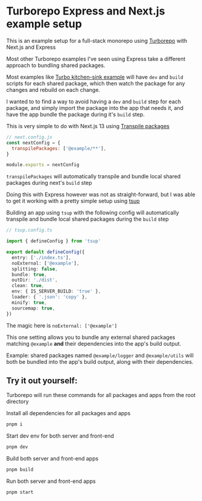 # Turborepo Express and Next.js example setup

This is an example setup for a full-stack monorepo using [Turborepo](https://turborepo.com) with Next.js and Express

Most other Turborepo examples I've seen using Express take a different approach to bundling shared packages.

Most examples like [Turbo kitchen-sink example](https://github.com/vercel/turbo/blob/main/examples/kitchen-sink/packages/logger/package.json) will have `dev` and `build` scripts for each shared package, which then watch the package for any changes and rebuild on each change. 

I wanted to to find a way to avoid having a `dev` and `build` step for each package, and simply import the package into the app that needs it, and have the app bundle the package during it's `build` step.

This is very simple to do with Next.js 13 using [Transpile packages](https://beta.nextjs.org/docs/api-reference/next.config.js#transpilepackages)

```js
// next.config.js
const nextConfig = {
  transpilePackages: ['@example/**'],
}

module.exports = nextConfig
```

`transpilePackages` will automatically transpile and bundle local shared packages during next's `build` step


Doing this with Express however was not as straight-forward, but I was able to get it working with a pretty simple setup using [tsup](https://github.com/egoist/tsup)

Building an app using `tsup` with the following config will automatically transpile and bundle local shared packages during the `build` step

```ts
// tsup.config.ts

import { defineConfig } from 'tsup'

export default defineConfig({
  entry: ['./index.ts'],
  noExternal: ['@example'],
  splitting: false,
  bundle: true,
  outDir: './dist',
  clean: true,
  env: { IS_SERVER_BUILD: 'true' },
  loader: { '.json': 'copy' },
  minify: true,
  sourcemap: true,
})
```

The magic here is `noExternal: ['@example']`

This one setting allows you to bundle any external shared packages matching `@example` **and** their dependencies into the app's build output.

Example: shared packages named `@example/logger` and `@example/utils` will both be bundled into the app's build output, along with their dependencies.

## Try it out yourself:

Turborepo will run these commands for all packages and apps from the root directory

Install all dependencies for all packages and apps
```bash
pnpm i
``` 

Start dev env for both server and front-end
```bash
pnpm dev
```

Build both server and front-end apps
```bash
pnpm build
```

Run both server and front-end apps
```bash
pnpm start
```

